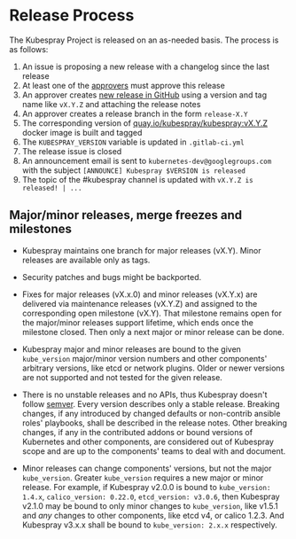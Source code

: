 # Release Process

The Kubespray Project is released on an as-needed basis. The process is as follows:

1. An issue is proposing a new release with a changelog since the last release
2. At least one of the [approvers](OWNERS_ALIASES) must approve this release
3. An approver creates [new release in GitHub](https://github.com/kubernetes-sigs/kubespray/releases/new) using a version and tag name like `vX.Y.Z` and attaching the release notes
4. An approver creates a release branch in the form `release-X.Y`
5. The corresponding version of [quay.io/kubespray/kubespray:vX.Y.Z](https://quay.io/repository/kubespray/kubespray) docker image is built and tagged
6. The `KUBESPRAY_VERSION` variable is updated in `.gitlab-ci.yml`
7. The release issue is closed
8. An announcement email is sent to `kubernetes-dev@googlegroups.com` with the subject `[ANNOUNCE] Kubespray $VERSION is released`
9. The topic of the #kubespray channel is updated with `vX.Y.Z is released! | ...`

## Major/minor releases, merge freezes and milestones

* Kubespray maintains one branch for major releases (vX.Y). Minor releases are available only as tags.

* Security patches and bugs might be backported.

* Fixes for major releases (vX.x.0) and minor releases (vX.Y.x) are delivered
  via maintenance releases (vX.Y.Z) and assigned to the corresponding open
  milestone (vX.Y). That milestone remains open for the major/minor releases
  support lifetime, which ends once the milestone closed. Then only a next major
  or minor release can be done.

* Kubespray major and minor releases are bound to the given ``kube_version`` major/minor
  version numbers and other components' arbitrary versions, like etcd or network plugins.
  Older or newer versions are not supported and not tested for the given release.

* There is no unstable releases and no APIs, thus Kubespray doesn't follow
  [semver](http://semver.org/). Every version describes only a stable release.
  Breaking changes, if any introduced by changed defaults or non-contrib ansible roles'
  playbooks, shall be described in the release notes. Other breaking changes, if any in
  the contributed addons or bound versions of Kubernetes and other components, are
  considered out of Kubespray scope and are up to the components' teams to deal with and
  document.

* Minor releases can change components' versions, but not the major ``kube_version``.
  Greater ``kube_version`` requires a new major or minor release. For example, if Kubespray v2.0.0
  is bound to ``kube_version: 1.4.x``, ``calico_version: 0.22.0``, ``etcd_version: v3.0.6``,
  then Kubespray v2.1.0 may be bound to only minor changes to ``kube_version``, like v1.5.1
  and *any* changes to other components, like etcd v4, or calico 1.2.3.
  And Kubespray v3.x.x shall be bound to ``kube_version: 2.x.x`` respectively.
